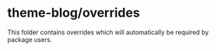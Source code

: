 # theme-blog/overrides

This folder contains overrides which will automatically be required by package users.
